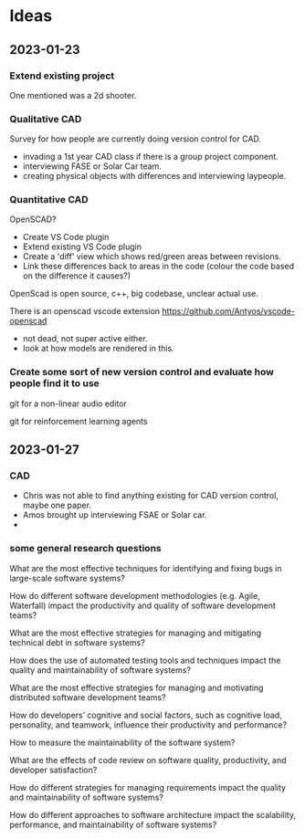 # Ideas

## 2023-01-23

### Extend existing project 

One mentioned was a 2d shooter. 

### Qualitative CAD

Survey for how people are currently doing version control for CAD.

- invading a 1st year CAD class if there is a group project component.
- interviewing FASE or Solar Car team.
- creating physical objects with differences and interviewing laypeople.

### Quantitative CAD

OpenSCAD? 
- Create VS Code plugin
- Extend existing VS Code plugin 
- Create a 'diff' view which shows red/green areas between revisions.
- Link these differences back to areas in the code (colour the code based on the difference it causes?)

OpenScad is open source, c++, big codebase, unclear actual use.

There is an openscad vscode extension https://github.com/Antyos/vscode-openscad
- not dead, not super active either.
- look at how models are rendered in this. 
### Create some sort of new version control and evaluate how people find it to use

git for a non-linear audio editor

git for reinforcement learning agents

## 2023-01-27

### CAD 

- Chris was not able to find anything existing for CAD version control, maybe one paper.
- Amos brought up interviewing FSAE or Solar car.
- 

### some general research questions
What are the most effective techniques for identifying and fixing bugs in large-scale software systems?

How do different software development methodologies (e.g. Agile, Waterfall) impact the productivity and quality of software development teams?

What are the most effective strategies for managing and mitigating technical debt in software systems?

How does the use of automated testing tools and techniques impact the quality and maintainability of software systems?

What are the most effective strategies for managing and motivating distributed software development teams?

How do developers’ cognitive and social factors, such as cognitive load, personality, and teamwork, influence their productivity and performance?

How to measure the maintainability of the software system?

What are the effects of code review on software quality, productivity, and developer satisfaction?

How do different strategies for managing requirements impact the quality and maintainability of software systems?

How do different approaches to software architecture impact the scalability, performance, and maintainability of software systems?




